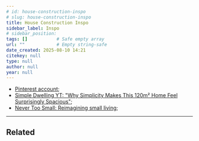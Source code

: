 ```yaml
---
# id: house-construction-inspo
# slug: house-construction-inspo
title: House Construction Inspo
sidebar_label: Inspo
# sidebar_position:
tags: []           # Safe empty array
url: ""            # Empty string-safe
date_created: 2025-08-10 14:21
citekey: null
type: null
author: null
year: null
---
```


- [Pinterest account](https://www.pinterest.com/alexanderstarbuckk/home/);
- [Simple Dwelling YT: "Why Simplicity Makes This 120m² Home Feel Surprisingly Spacious"](https://www.youtube.com/watch?v=EqqbpifoN_I);
- [Never Too Small: Reimagining small living](https://www.youtube.com/watch?v=CJ6h1he4DO8);

---
## Related
